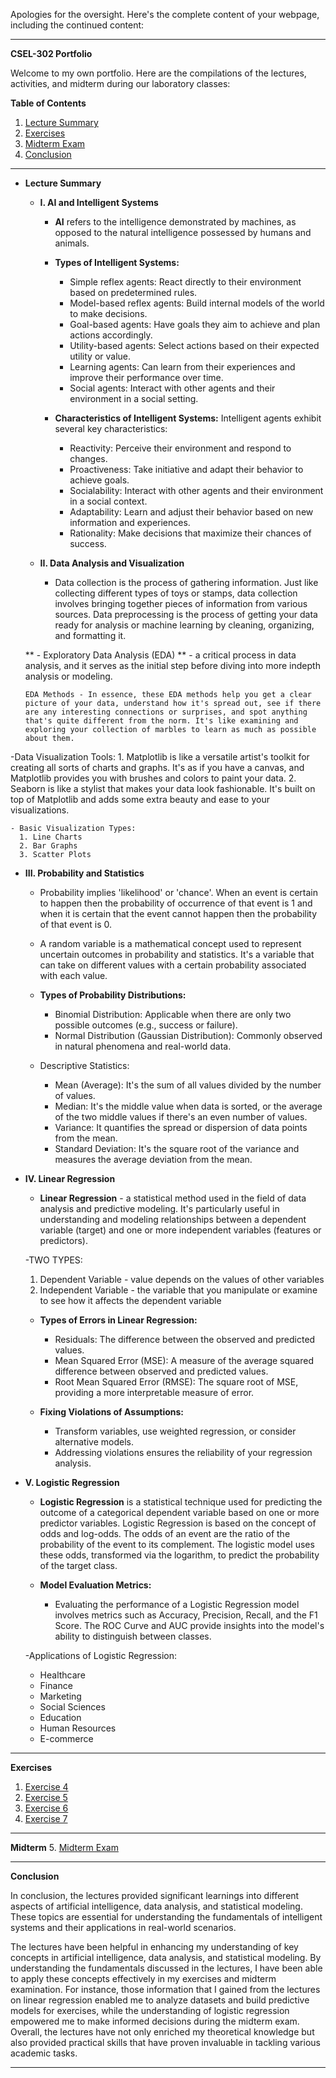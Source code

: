 Apologies for the oversight. Here's the complete content of your webpage, including the continued content:

---

**CSEL-302 Portfolio**

Welcome to my own portfolio. Here are the compilations of the lectures, activities, and midterm during our laboratory classes:

**Table of Contents**
1. [Lecture Summary](#lecture-summary)
2. [Exercises](#exercises)
3. [Midterm Exam](#midterm-exam)
4. [Conclusion](#conclusion)
   
---

- **Lecture Summary**
  
  - **I. AI and Intelligent Systems**
    - **AI** refers to the intelligence demonstrated by machines, as opposed to the natural intelligence possessed by humans and animals.
    - **Types of Intelligent Systems:**
      - Simple reflex agents: React directly to their environment based on predetermined rules.
      - Model-based reflex agents: Build internal models of the world to make decisions.
      - Goal-based agents: Have goals they aim to achieve and plan actions accordingly.
      - Utility-based agents: Select actions based on their expected utility or value.
      - Learning agents: Can learn from their experiences and improve their performance over time.
      - Social agents: Interact with other agents and their environment in a social setting.
        
    - **Characteristics of Intelligent Systems:** Intelligent agents exhibit several key characteristics:
      - Reactivity: Perceive their environment and respond to changes.
      - Proactiveness: Take initiative and adapt their behavior to achieve goals.
      - Socialability: Interact with other agents and their environment in a social context.
      - Adaptability: Learn and adjust their behavior based on new information and experiences.
      - Rationality: Make decisions that maximize their chances of success.


  - **II. Data Analysis and Visualization**
    - Data collection is the process of gathering information. Just like collecting different types of toys or stamps, data collection involves bringing together pieces of information from various sources. Data preprocessing is the process of getting your data ready for analysis or machine learning by cleaning, organizing, and formatting it.
     
   ** - Exploratory Data Analysis (EDA) ** - a critical process in data analysis, and it serves as the initial step before diving into more indepth analysis or modeling.

      EDA Methods - In essence, these EDA methods help you get a clear picture of your data, understand how it's spread out, see if there are any interesting connections or surprises, and spot anything that's quite different from the norm. It's like examining and exploring your collection of marbles to learn as much as possible about them.
      
-Data Visualization Tools:
      1. Matplotlib is like a versatile artist's toolkit for creating all sorts of charts and graphs. It's as if you have a canvas, and Matplotlib provides you with brushes and colors to paint your data.
      2. Seaborn is like a stylist that makes your data look fashionable. It's built on top of Matplotlib and adds some extra beauty and ease to your visualizations.
         
    - Basic Visualization Types:
      1. Line Charts
      2. Bar Graphs
      3. Scatter Plots
         
  - **III. Probability and Statistics**
    - Probability implies 'likelihood' or 'chance'. When an event is certain to happen then the probability of occurrence of that event is 1 and when it is certain that the event cannot happen then the probability of that event is 0.
      
    - A random variable is a mathematical concept used to represent uncertain outcomes in probability and statistics. It's a variable that can take on different values with a certain probability associated with each value.
      
    - **Types of Probability Distributions:**
      - Binomial Distribution: Applicable when there are only two possible outcomes (e.g., success or failure).
      - Normal Distribution (Gaussian Distribution): Commonly observed in natural phenomena and real-world data.
        
    - Descriptive Statistics:
      - Mean (Average): It's the sum of all values divided by the number of values.
      - Median: It's the middle value when data is sorted, or the average of the two middle values if there's an even number of values.
      - Variance: It quantifies the spread or dispersion of data points from the mean.
      - Standard Deviation: It's the square root of the variance and measures the average deviation from the mean.
        
  - **IV. Linear Regression**
    - **Linear Regression** - a statistical method used in the field of data analysis and predictive modeling. It's particularly useful in understanding and modeling relationships between a dependent variable (target) and one or more independent variables (features or predictors).
      
    -TWO TYPES:
      1. Dependent Variable - value depends on the values of other variables
      2. Independent Variable - the variable that you manipulate or examine to see how it affects the dependent variable
         
    - **Types of Errors in Linear Regression:**
      - Residuals: The difference between the observed and predicted values.
      - Mean Squared Error (MSE): A measure of the average squared difference between observed and predicted values.
      - Root Mean Squared Error (RMSE): The square root of MSE, providing a more interpretable measure of error.
        
    - **Fixing Violations of Assumptions:**
      - Transform variables, use weighted regression, or consider alternative models.
      - Addressing violations ensures the reliability of your regression analysis.
        
  - **V. Logistic Regression**
    - **Logistic Regression** is a statistical technique used for predicting the outcome of a categorical dependent variable based on one or more predictor variables. Logistic Regression is based on the concept of odds and log-odds. The odds of an event are the ratio of the probability of the event to its complement. The logistic model uses these odds, transformed via the logarithm, to predict the probability of the target class.
      
    - **Model Evaluation Metrics:**
      - Evaluating the performance of a Logistic Regression model involves metrics such as Accuracy, Precision, Recall, and the F1 Score. The ROC Curve and AUC provide insights into the model's ability to distinguish between classes.
        
    -Applications of Logistic Regression:
      - Healthcare
      - Finance
      - Marketing
      - Social Sciences
      - Education
      - Human Resources
      - E-commerce

---

**Exercises**
1. <a href  = "2A_MONTESA_EXER4.ipynb">Exercise 4</a>
2. <a href  = "2A_MONTESA_EXER5.ipynb">Exercise 5</a>
3. <a href  = "2A_MONTESA_EXER6.ipynb">Exercise 6</a>
4. <a href  = "2A_MONTESA_EXER7.ipynb">Exercise 7</a>

---

**Midterm**
5. <a href  = "2A_MONTESA_MIDTERM.ipynb">Midterm Exam</a>

---

**Conclusion**

In conclusion, the lectures provided significant learnings into different aspects of artificial intelligence, data analysis, and statistical modeling. These topics are essential for understanding the fundamentals of intelligent systems and their applications in real-world scenarios. 

The lectures have been helpful in enhancing my understanding of key concepts in artificial intelligence, data analysis, and statistical modeling. By understanding the fundamentals discussed in the lectures, I have been able to apply these concepts effectively in my exercises and midterm examination. For instance, those information that I gained from the lectures on linear regression enabled me to analyze datasets and build predictive models for exercises, while the understanding of logistic regression empowered me to make informed decisions during the midterm exam. Overall, the lectures have not only enriched my theoretical knowledge but also provided practical skills that have proven invaluable in tackling various academic tasks.

---

